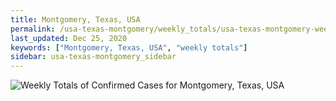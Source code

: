 ```yaml
---
title: Montgomery, Texas, USA
permalink: /usa-texas-montgomery/weekly_totals/usa-texas-montgomery-weekly_totals.html
last_updated: Dec 25, 2020
keywords: ["Montgomery, Texas, USA", "weekly totals"]
sidebar: usa-texas-montgomery_sidebar
---
```


![Weekly Totals of Confirmed Cases for Montgomery, Texas, USA](/covid_tracker/images/graphs/usa-texas-montgomery-weekly_totals_graph.png)
